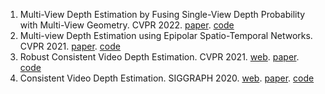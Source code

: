 1. Multi-View Depth Estimation by Fusing Single-View Depth Probability with Multi-View Geometry. CVPR 2022. [paper](https://openaccess.thecvf.com/content/CVPR2022/papers/Bae_Multi-View_Depth_Estimation_by_Fusing_Single-View_Depth_Probability_With_Multi-View_CVPR_2022_paper.pdf). [code](https://openaccess.thecvf.com/content/CVPR2022/papers/Bae_Multi-View_Depth_Estimation_by_Fusing_Single-View_Depth_Probability_With_Multi-View_CVPR_2022_paper.pdf)
2. Multi-view Depth Estimation using Epipolar Spatio-Temporal Networks. CVPR 2021. [paper](https://arxiv.org/pdf/2011.13118). [code](https://github.com/xxlong0/ESTDepth)
3. Robust Consistent Video Depth Estimation. CVPR 2021. [web](https://robust-cvd.github.io). [paper](https://arxiv.org/pdf/2012.05901.pdf). [code](https://github.com/facebookresearch/robust_cvd)
4. Consistent Video Depth Estimation. SIGGRAPH 2020. [web](https://roxanneluo.github.io/Consistent-Video-Depth-Estimation/). [paper](https://arxiv.org/abs/2004.15021). [code](https://github.com/facebookresearch/consistent_depth)